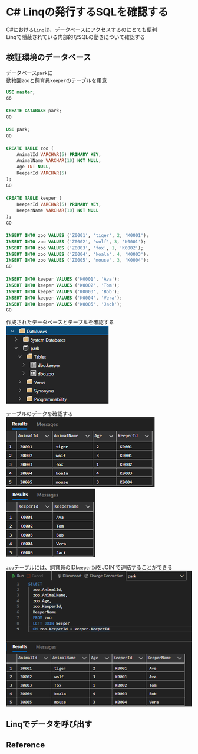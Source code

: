 # C# Linqの発行するSQLを確認する

C#における`Linq`は、データベースにアクセスするのにとても便利<br>
Linqで隠蔽されている内部的なSQLの動きについて確認する<br>

## 検証環境のデータベース

データベース`park`に<br>
動物園`zoo`と飼育員`keeper`のテーブルを用意
```sql
USE master;
GO

CREATE DATABASE park;
GO

USE park;
GO

CREATE TABLE zoo (
    AnimalId VARCHAR(5) PRIMARY KEY,
    AnimalName VARCHAR(10) NOT NULL,
    Age INT NULL,
    KeeperId VARCHAR(5)
);
GO

CREATE TABLE keeper (
    KeeperId VARCHAR(5) PRIMARY KEY,
    KeeperName VARCHAR(10) NOT NULL
);
GO

INSERT INTO zoo VALUES ('Z0001', 'tiger', 2, 'K0001');
INSERT INTO zoo VALUES ('Z0002', 'wolf', 3, 'K0001');
INSERT INTO zoo VALUES ('Z0003', 'fox', 1, 'K0002');
INSERT INTO zoo VALUES ('Z0004', 'koala', 4, 'K0003');
INSERT INTO zoo VALUES ('Z0005', 'mouse', 3, 'K0004');
GO

INSERT INTO keeper VALUES ('K0001', 'Ava');
INSERT INTO keeper VALUES ('K0002', 'Tom');
INSERT INTO keeper VALUES ('K0003', 'Bob');
INSERT INTO keeper VALUES ('K0004', 'Vera');
INSERT INTO keeper VALUES ('K0005', 'Jack');
GO
```

作成されたデータベースとテーブルを確認する<br>
![database](img/sql_create_database.png)

テーブルのデータを確認する<br>
![table_zoo](img/sql_create_table_zoo.png)
<br>
![table_keeper](img/sql_create_table_keeper.png)

`zoo`テーブルには、飼育員のID`keeperId`をJOIN`で連結することができる<br>
![table_keeper](img/sql_join_table.png)

## Linqでデータを呼び出す

## Reference
